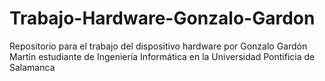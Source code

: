 # Trabajo-Hardware-Gonzalo-Gardon
Repositorio para el trabajo del dispositivo hardware por Gonzalo Gardón Martín estudiante de Ingeniería Informática en la Universidad Pontificia de Salamanca
